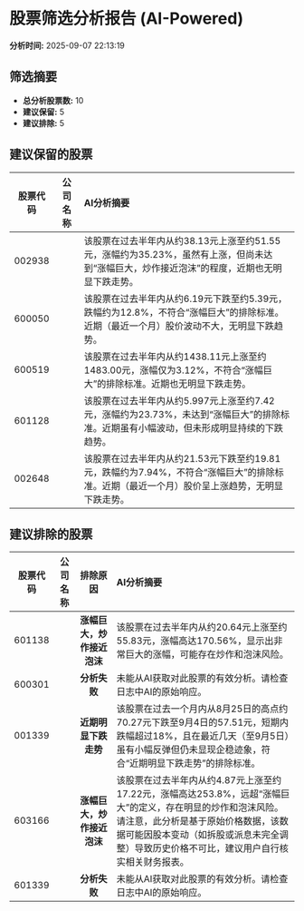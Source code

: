 # 股票筛选分析报告 (AI-Powered)

**分析时间:** 2025-09-07 22:13:19

## 筛选摘要

- **总分析股票数:** 10
- **建议保留:** 5
- **建议排除:** 5

## 建议保留的股票

| 股票代码 | 公司名称 | AI分析摘要 |
|:---:|:---:|:---|
| 002938 |  | 该股票在过去半年内从约38.13元上涨至约51.55元，涨幅约为35.23%，虽然有上涨，但尚未达到“涨幅巨大，炒作接近泡沫”的程度，近期也无明显下跌走势。 |
| 600050 |  | 该股票在过去半年内从约6.19元下跌至约5.39元，跌幅约为12.8%，不符合“涨幅巨大”的排除标准。近期（最近一个月）股价波动不大，无明显下跌趋势。 |
| 600519 |  | 该股票在过去半年内从约1438.11元上涨至约1483.00元，涨幅仅为3.12%，不符合“涨幅巨大”的排除标准。近期也无明显下跌走势。 |
| 601128 |  | 该股票在过去半年内从约5.997元上涨至约7.42元，涨幅约为23.73%，未达到“涨幅巨大”的排除标准。近期虽有小幅波动，但未形成明显持续的下跌趋势。 |
| 002648 |  | 该股票在过去半年内从约21.53元下跌至约19.81元，跌幅约为7.94%，不符合“涨幅巨大”的排除标准。近期（最近一个月）股价呈上涨趋势，无明显下跌走势。 |

## 建议排除的股票

| 股票代码 | 公司名称 | 排除原因 | AI分析摘要 |
|:---:|:---:|:---:|:---|
| 601138 |  | **涨幅巨大，炒作接近泡沫** | 该股票在过去半年内从约20.64元上涨至约55.83元，涨幅高达170.56%，显示出非常巨大的涨幅，可能存在炒作和泡沫风险。 |
| 600301 |  | **分析失败** | 未能从AI获取对此股票的有效分析。请检查日志中AI的原始响应。 |
| 001339 |  | **近期明显下跌走势** | 该股票在过去一个月内从8月25日的高点约70.27元下跌至9月4日的57.51元，短期内跌幅超过18%，且在最近几天（至9月5日）虽有小幅反弹但仍未显现企稳迹象，符合“近期明显下跌走势”的排除标准。 |
| 603166 |  | **涨幅巨大，炒作接近泡沫** | 该股票在过去半年内从约4.87元上涨至约17.22元，涨幅高达253.8%，远超“涨幅巨大”的定义，存在明显的炒作和泡沫风险。请注意，此分析是基于原始价格数据，该数据可能因股本变动（如拆股或派息未完全调整）导致历史价格不可比，建议用户自行核实相关财务报表。 |
| 601339 |  | **分析失败** | 未能从AI获取对此股票的有效分析。请检查日志中AI的原始响应。 |
